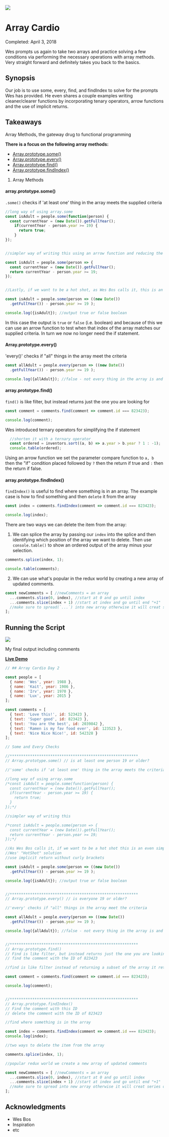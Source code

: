 ![](http://buddyharrisdesign.com/JavaScript30/exercises/07%20-%20Array%20Cardio%20Day%202/arrayCardio.png)

# Array Cardio

Completed: April 3, 2018

Wes prompts us again to take two arrays and practice solving a few conditions via performing the necessary operations with array methods. Very straight forward and definitely takes you back to the basics.

## Synopsis

Our job is to use some, every, find, and findIndex to solve for the prompts Wes has provided. He even shares a couple examples writing cleaner/clearer functions by incorporating tenary operators, arrow functions and the use of implicit returns.


## Takeaways

Array Methods, the gateway drug to functional programming

**There is a focus on the following array methods:**
- [Array.prototype.some()](https://developer.mozilla.org/en-US/docs/Web/JavaScript/Reference/Global_Objects/Array/some)
- [Array.prototype.every()](https://developer.mozilla.org/en-US/docs/Web/JavaScript/Reference/Global_Objects/Array/every)
- [Array.prototype.find()](https://developer.mozilla.org/en-US/docs/Web/JavaScript/Reference/Global_Objects/Array/find)
- [Array.prototype.findIndex()](https://developer.mozilla.org/en-US/docs/Web/JavaScript/Reference/Global_Objects/Array/findIndex)


1. Array Methods

#### array.prototype.some()

`.some()` checks if 'at least one' thing in the array meets the supplied criteria

```javascript
//long way of using array.some
const isAdult = people.some(function(person) {
  const currentYear = (new Date()).getFullYear();
    if(currentYear - person.year >= 19) {
      return true;
    }
});


//simpler way of writing this using an arrow function and reducing the if statement to its simplist form. We return the operation because we're only evaluating one condition. In turn we reduce the everything from six(6) lines of code to four(4).

const isAdult = people.some(person => {
  const currentYear = (new Date()).getFullYear();
  return currentYear - person.year >= 19;
});


//Lastly, if we want to be a hot shot, as Wes Bos calls it, this is an even simpler way of solving the problem vs before. We take the array down to two(2) lines of code from four(4). This uses implicit return without curly brackets

const isAdult = people.some(person => ((new Date())
  .getFullYear()) - person.year >= 19 );

console.log({isAdult}); //output true or false boolean
```

In this case the output is `true` or `false` (i.e. boolean) and because of this we can use an arrow function to test when that index of the array matches our supplied criteria. In turn we now no longer need the if statement.


#### Array.prototype.every()

'every()' checks if "all" things in the array meet the criteria

```javascript
const allAdult = people.every(person => ((new Date())
  .getFullYear()) - person.year >= 19 );

console.log({allAdult}); //false - not every thing in the array is and adult
```


#### array.prototype.find()

`find()` is like filter, but instead returns just the one you are looking for

```javascript
const comment = comments.find(comment => comment.id === 823423);

console.log(comment);
```

Wes introduced ternary operators for simplifying the if statement

```javascript
  //shorten it with a ternary operator
  const ordered = inventors.sort((a, b) => a.year > b.year ? 1 : -1);
  console.table(ordered);
```
Using an arrow function we set the parameter compare function to `a, b` then the "if" condition placed followed by `?` then the return if true and `:` then the return if false.


#### array.prototype.findIndex()

`findIndex()` is useful to find where something is in an array. The example case is how to find something and then `delete` it from the array 

```javascript
const index = comments.findIndex(comment => comment.id === 823423); 

console.log(index);
```

There are two ways we can delete the item from the array:

1. We can splice the array by passing our `index` into the splice and then identifying which position of the array we want to delete. Then use `console.table()` to show an ordered output of the array minus your selection.

```javascript
comments.splice(index, 1);

console.table(comments);
```

2. We can use what's popular in the redux world by creating a new array of updated comments.

```javascript
const newComments = [ //newComments = an array
  ...comments.slice(0, index), //start at 0 and go until index
  ...comments.slice(index + 1) //start at index and go until end "+1"
  //make sure to spread(`...`) into new array otherwise it will creat series of nested arrays
];
```



## Running the Script

![](http://buddyharrisdesign.com/JavaScript30/exercises/07%20-%20Array%20Cardio%20Day%202/arrayCardio-2.png)

My final output including comments 

[**Live Demo**](http://buddyharrisdesign.com/JavaScript30/exercises/07%20-%20Array%20Cardio%20Day%202/index.html)


```javascript
// ## Array Cardio Day 2

const people = [
  { name: 'Wes', year: 1988 },
  { name: 'Kait', year: 1986 },
  { name: 'Irv', year: 1970 },
  { name: 'Lux', year: 2015 }
];

const comments = [
  { text: 'Love this!', id: 523423 },
  { text: 'Super good', id: 823423 },
  { text: 'You are the best', id: 2039842 },
  { text: 'Ramen is my fav food ever', id: 123523 },
  { text: 'Nice Nice Nice!', id: 542328 }
];

// Some and Every Checks

//*********************************************************
// Array.prototype.some() // is at least one person 19 or older?

//'some' checks if 'at least one' thing in the array meets the criteria

//long way of using array.some
/*const isAdult = people.some(function(person) {
  const currentYear = (new Date()).getFullYear();
  if(currentYear - person.year >= 19) {
    return true;
  }
});*/

//simpler way of writing this

/*const isAdult = people.some(person => {
  const currentYear = (new Date()).getFullYear();
  return currentYear - person.year >= 19;
});*/

//As Wes Bos calls it, if we want to be a hot shot this is an even simpler way of solving the problem
//Wes' "HotShot" solution
//use implicit return without curly brackets

const isAdult = people.some(person => ((new Date())
  .getFullYear()) - person.year >= 19 );

console.log({isAdult}); //output true or false boolean


//*********************************************************
// Array.prototype.every() // is everyone 19 or older?

//'every' checks if "all" things in the array meet the criteria

const allAdult = people.every(person => ((new Date())
  .getFullYear()) - person.year >= 19 );

console.log({allAdult}); //false - not every thing in the array is and adult


//*********************************************************
// Array.prototype.find()
// Find is like filter, but instead returns just the one you are looking for
// find the comment with the ID of 823423

//find is like filter instead of returning a subset of the array it returns the first item it finds

const comment = comments.find(comment => comment.id === 823423);

console.log(comment);


//*********************************************************
// Array.prototype.findIndex()
// Find the comment with this ID
// delete the comment with the ID of 823423

//find where something is in the array

const index = comments.findIndex(comment => comment.id === 823423); 
console.log(index);

//two ways to delete the item from the array

comments.splice(index, 1);

//popular redux world we create a new array of updated comments

const newComments = [ //newComments = an array
  ...comments.slice(0, index), //start at 0 and go until index
  ...comments.slice(index + 1) //start at index and go until end "+1"
  //make sure to spread into new array otherwise it will creat series of nested arrays
]; 
```

## Acknowledgments

* Wes Bos
* Inspiration
* etc
